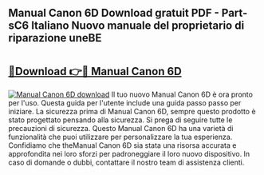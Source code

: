 ## Manual Canon 6D Download gratuit PDF - Part-sC6 Italiano Nuovo manuale del proprietario di riparazione uneBE

# <h2><a href="http://dfgav4f.blite.top/?on=Manual+Canon+6D">🔗Download 👉🔴 Manual Canon 6D</a></h2>

[![Manual Canon 6D download](https://i.imgur.com/lujVjoI.png)](http://dfgav4f.blite.top/?on=Manual+Canon+6D)
Il tuo nuovo Manual Canon 6D è ora pronto per l'uso. Questa guida per l'utente include una guida passo passo per iniziare. La sicurezza prima di Manual Canon 6D, sempre questo prodotto è stato progettato pensando alla sicurezza. Si prega di seguire tutte le precauzioni di sicurezza. Questo Manual Canon 6D ha una varietà di funzionalità che puoi utilizzare per personalizzare la tua esperienza. Confidiamo che theManual Canon 6D sia stata una risorsa accurata e approfondita nei loro sforzi per padroneggiare il loro nuovo dispositivo. In caso di domande o dubbi, contattare il nostro team di assistenza clienti.
